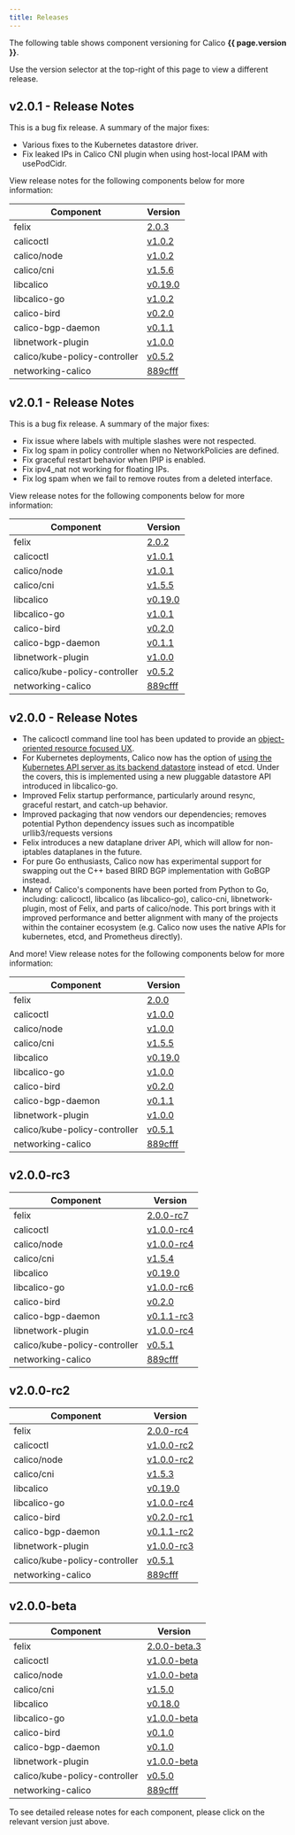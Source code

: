 ```yaml
---
title: Releases
---
```


The following table shows component versioning for Calico  **{{ page.version }}**.

Use the version selector at the top-right of this page to view a different release.


## v2.0.1 - Release Notes

This is a bug fix release.  A summary of the major fixes:

- Various fixes to the Kubernetes datastore driver.
- Fix leaked IPs in Calico CNI plugin when using host-local IPAM with usePodCidr.

View release notes for the following components below for more information:

| Component                     | Version                                                                                    |
|-------------------------------|--------------------------------------------------------------------------------------------|
| felix                         | [2.0.3](https://github.com/projectcalico/felix/releases/tag/2.0.3)                         |
| calicoctl                     | [v1.0.2](https://github.com/projectcalico/calicoctl/releases/tag/v1.0.2)                   |
| calico/node                   | [v1.0.2](https://github.com/projectcalico/calicoctl/releases/tag/v1.0.2)                   |
| calico/cni                    | [v1.5.6](https://github.com/projectcalico/cni-plugin/releases/tag/v1.5.6)                  |
| libcalico                     | [v0.19.0](https://github.com/projectcalico/libcalico/releases/tag/v0.19.0)                 |
| libcalico-go                  | [v1.0.2](https://github.com/projectcalico/libcalico-go/releases/tag/v1.0.2)                |
| calico-bird                   | [v0.2.0](https://github.com/projectcalico/calico-bird/releases/tag/v0.2.0)                 |
| calico-bgp-daemon             | [v0.1.1](https://github.com/projectcalico/calico-bgp-daemon/releases/tag/v0.1.1)           |
| libnetwork-plugin             | [v1.0.0](https://github.com/projectcalico/libnetwork-plugin/releases/tag/v1.0.0)           |
| calico/kube-policy-controller | [v0.5.2](https://github.com/projectcalico/k8s-policy/releases/tag/v0.5.2)                  |
| networking-calico             | [889cfff](http://git.openstack.org/cgit/openstack/networking-calico/tree/?id=889cfff)      |


## v2.0.1 - Release Notes

This is a bug fix release.  A summary of the major fixes:

- Fix issue where labels with multiple slashes were not respected.
- Fix log spam in policy controller when no NetworkPolicies are defined.
- Fix graceful restart behavior when IPIP is enabled.
- Fix ipv4_nat not working for floating IPs.
- Fix log spam when we fail to remove routes from a deleted interface.

View release notes for the following components below for more information:

| Component                     | Version                                                                                    |
|-------------------------------|--------------------------------------------------------------------------------------------|
| felix                         | [2.0.2](https://github.com/projectcalico/felix/releases/tag/2.0.2)                         |
| calicoctl                     | [v1.0.1](https://github.com/projectcalico/calicoctl/releases/tag/v1.0.1)           |
| calico/node                   | [v1.0.1](https://github.com/projectcalico/calicoctl/releases/tag/v1.0.1)           |
| calico/cni                    | [v1.5.5](https://github.com/projectcalico/cni-plugin/releases/tag/v1.5.5)                  |
| libcalico                     | [v0.19.0](https://github.com/projectcalico/libcalico/releases/tag/v0.19.0)                 |
| libcalico-go                  | [v1.0.1](https://github.com/projectcalico/libcalico-go/releases/tag/v1.0.1)                |
| calico-bird                   | [v0.2.0](https://github.com/projectcalico/calico-bird/releases/tag/v0.2.0)                 |
| calico-bgp-daemon             | [v0.1.1](https://github.com/projectcalico/calico-bgp-daemon/releases/tag/v0.1.1)           |
| libnetwork-plugin             | [v1.0.0](https://github.com/projectcalico/libnetwork-plugin/releases/tag/v1.0.0)           |
| calico/kube-policy-controller | [v0.5.2](https://github.com/projectcalico/k8s-policy/releases/tag/v0.5.2)                  |
| networking-calico             | [889cfff](http://git.openstack.org/cgit/openstack/networking-calico/tree/?id=889cfff)      |


## v2.0.0 - Release Notes

- The calicoctl command line tool has been updated to provide an
[object-oriented resource focused UX]({{site.baseurl}}/{{page.version}}/reference/calicoctl/commands).
- For Kubernetes deployments, Calico now has the option of
[using the Kubernetes API server as its backend datastore]({{site.baseurl}}/{{page.version}}/getting-started/kubernetes/installation/hosted/k8s-backend/) instead of etcd. Under the covers, this is
implemented using a new pluggable datastore API introduced in libcalico-go.
- Improved Felix startup performance, particularly around resync, graceful restart, and catch-up behavior.
- Improved packaging that now vendors our dependencies; removes potential Python dependency issues such as incompatible urllib3/requests versions
- Felix introduces a new dataplane driver API, which will allow for non-iptables
dataplanes in the future.
- For pure Go enthusiasts, Calico now has experimental support for swapping out
the C++ based BIRD BGP implementation with GoBGP instead.
- Many of Calico's components have been ported from Python to Go, including:
calicoctl, libcalico (as libcalico-go), calico-cni, libnetwork-plugin, most of
Felix, and parts of calico/node. This port brings with it improved performance
and better alignment with many of the projects within the container ecosystem
(e.g. Calico now uses the native APIs for kubernetes, etcd, and Prometheus directly).

And more! View release notes for the following components below for more information:

| Component                     | Version                                                                                    |
|-------------------------------|--------------------------------------------------------------------------------------------|
| felix                         | [2.0.0](https://github.com/projectcalico/felix/releases/tag/2.0.0)                         |
| calicoctl                     | [v1.0.0](https://github.com/projectcalico/calicoctl/releases/tag/v1.0.0)                   |
| calico/node                   | [v1.0.0](https://github.com/projectcalico/calicoctl/releases/tag/v1.0.0)                   |
| calico/cni                    | [v1.5.5](https://github.com/projectcalico/calico-cni/releases/tag/v1.5.5)                  |
| libcalico                     | [v0.19.0](https://github.com/projectcalico/libcalico/releases/tag/v0.19.0)                 |
| libcalico-go                  | [v1.0.0](https://github.com/projectcalico/libcalico-go/releases/tag/v1.0.0)                |
| calico-bird                   | [v0.2.0](https://github.com/projectcalico/calico-bird/releases/tag/v0.2.0)                 |
| calico-bgp-daemon             | [v0.1.1](https://github.com/projectcalico/calico-bgp-daemon/releases/tag/v0.1.1)           |
| libnetwork-plugin             | [v1.0.0](https://github.com/projectcalico/libnetwork-plugin/releases/tag/v1.0.0)           |
| calico/kube-policy-controller | [v0.5.1](https://github.com/projectcalico/k8s-policy/releases/tag/v0.5.1)                  |
| networking-calico             | [889cfff](http://git.openstack.org/cgit/openstack/networking-calico/tree/?id=889cfff)      |


## v2.0.0-rc3

| Component                     | Version                                                                                    |
|-------------------------------|--------------------------------------------------------------------------------------------|
| felix                         | [2.0.0-rc7](https://github.com/projectcalico/felix/releases/tag/2.0.0-rc7)                 |
| calicoctl                     | [v1.0.0-rc4](https://github.com/projectcalico/calicoctl/releases/tag/v1.0.0-rc2)           |
| calico/node                   | [v1.0.0-rc4](https://github.com/projectcalico/calicoctl/releases/tag/v1.0.0-rc2)           |
| calico/cni                    | [v1.5.4](https://github.com/projectcalico/calico-cni/releases/tag/v1.5.4)                  |
| libcalico                     | [v0.19.0](https://github.com/projectcalico/libcalico/releases/tag/v0.19.0)                 |
| libcalico-go                  | [v1.0.0-rc6](https://github.com/projectcalico/libcalico-go/releases/tag/v1.0.0-rc6)        |
| calico-bird                   | [v0.2.0](https://github.com/projectcalico/calico-bird/releases/tag/v0.2.0)                 |
| calico-bgp-daemon             | [v0.1.1-rc3](https://github.com/projectcalico/calico-bgp-daemon/releases/tag/v0.1.1-rc3)   |
| libnetwork-plugin             | [v1.0.0-rc4](https://github.com/projectcalico/libnetwork-plugin/releases/tag/v1.0.0-rc4)   |
| calico/kube-policy-controller | [v0.5.1](https://github.com/projectcalico/k8s-policy/releases/tag/v0.5.1)                  |
| networking-calico             | [889cfff](http://git.openstack.org/cgit/openstack/networking-calico/tree/?id=889cfff)      |

## v2.0.0-rc2

| Component                     | Version                                                                                    |
|-------------------------------|--------------------------------------------------------------------------------------------|
| felix                         | [2.0.0-rc4](https://github.com/projectcalico/felix/releases/tag/2.0.0-rc4)                 |
| calicoctl                     | [v1.0.0-rc2](https://github.com/projectcalico/calicoctl/releases/tag/v1.0.0-rc2)           |
| calico/node                   | [v1.0.0-rc2](https://github.com/projectcalico/calicoctl/releases/tag/v1.0.0-rc2)           |
| calico/cni                    | [v1.5.3](https://github.com/projectcalico/calico-cni/releases/tag/v1.5.3)                  |
| libcalico                     | [v0.19.0](https://github.com/projectcalico/libcalico/releases/tag/v0.19.0)                 |
| libcalico-go                  | [v1.0.0-rc4](https://github.com/projectcalico/libcalico-go/releases/tag/v1.0.0-rc4)        |
| calico-bird                   | [v0.2.0-rc1](https://github.com/projectcalico/calico-bird/releases/tag/v0.2.0-rc1)         |
| calico-bgp-daemon             | [v0.1.1-rc2](https://github.com/projectcalico/calico-bgp-daemon/releases/tag/v0.1.1-rc2)   |
| libnetwork-plugin             | [v1.0.0-rc3](https://github.com/projectcalico/libnetwork-plugin/releases/tag/v1.0.0-rc3)   |
| calico/kube-policy-controller | [v0.5.1](https://github.com/projectcalico/k8s-policy/releases/tag/v0.5.1)                  |
| networking-calico             | [889cfff](http://git.openstack.org/cgit/openstack/networking-calico/tree/?id=889cfff)      |

## v2.0.0-beta

| Component                     | Version                                                                                    |
|-------------------------------|--------------------------------------------------------------------------------------------|
| felix                         | [2.0.0-beta.3](https://github.com/projectcalico/felix/releases/tag/2.0.0-beta.3)           |
| calicoctl                     | [v1.0.0-beta](https://github.com/projectcalico/calicoctl/releases/tag/v1.0.0-beta)         |
| calico/node                   | [v1.0.0-beta](https://github.com/projectcalico/calicoctl/releases/tag/v1.0.0-beta)         |
| calico/cni                    | [v1.5.0](https://github.com/projectcalico/calico-cni/releases/tag/v1.5.0)                  |
| libcalico                     | [v0.18.0](https://github.com/projectcalico/libcalico/releases/tag/v0.18.0)                 |
| libcalico-go                  | [v1.0.0-beta](https://github.com/projectcalico/libcalico-go/releases/tag/v1.0.0-beta)      |
| calico-bird                   | [v0.1.0](https://github.com/projectcalico/calico-bird/releases/tag/v0.1.0)                 |
| calico-bgp-daemon             | [v0.1.0](https://github.com/projectcalico/calico-bgp-daemon/releases/tag/v0.1.0)           |
| libnetwork-plugin             | [v1.0.0-beta](https://github.com/projectcalico/libnetwork-plugin/releases/tag/v1.0.0-beta) |
| calico/kube-policy-controller | [v0.5.0](https://github.com/projectcalico/k8s-policy/releases/tag/v0.5.0)                  |
| networking-calico             | [889cfff](http://git.openstack.org/cgit/openstack/networking-calico/tree/?id=889cfff)      |

To see detailed release notes for each component, please click on the relevant
version just above.
